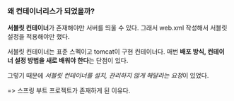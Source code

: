 
### 왜 컨테이너리스가 되었을까?
**서블릿 컨테이너**가 존재해야만 서버를 띄울 수 있다.
그래서 web.xml 작성해서 서블릿 설정을 적용해야만 했다.

서블릿 컨테이너는 표준 스펙이고 tomcat이 구현 컨테이너다.
매번 **배포 방식, 컨테이너 설정 방법을 새로 배워야 한다**는 단점이 있다.

그렇기 때문에 *서블릿 컨테이너를 설치, 관리하지 않게 해달라는 요청*이 있었다.

=> 스프링 부트 프로젝트가 존재하게 된 이유다.